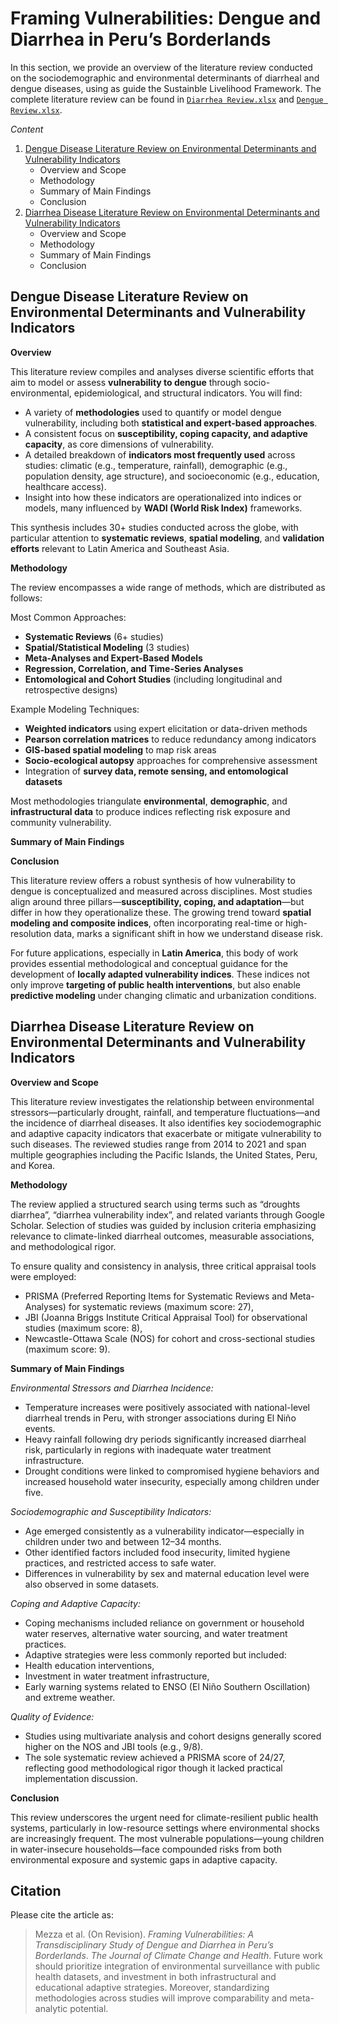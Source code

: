 # Framing Vulnerabilities: Dengue and Diarrhea in Peru’s Borderlands

In this section, we provide an overview of the literature review conducted on the sociodemographic and environmental determinants of diarrheal and dengue diseases, using as guide the Sustainble Livelihood Framework. The complete literature review can be found in [`Diarrhea Review.xlsx`](https://github.com/sciruiz/framing-vulnerabilities-peru/blob/main/literature-review/Diarrhea%20Review.xlsx) and [`Dengue Review.xlsx`](https://github.com/sciruiz/framing-vulnerabilities-peru/blob/main/literature-review/Dengue%20Review.xlsx).

*Content*
1. [Dengue Disease Literature Review on Environmental Determinants and Vulnerability Indicators](#Dengue-Disease-Literature-Review-on-Environmental-Determinants-and-Vulnerability-Indicators)
   - Overview and Scope
   - Methodology
   - Summary of Main Findings
   - Conclusion
2. [Diarrhea Disease Literature Review on Environmental Determinants and Vulnerability Indicators](#Diarrhea-Disease-Literature-Review-on-Environmental-Determinants-and-Vulnerability-Indicators)
   - Overview and Scope
   - Methodology
   - Summary of Main Findings
   - Conclusion

## Dengue Disease Literature Review on Environmental Determinants and Vulnerability Indicators

**Overview**

This literature review compiles and analyses diverse scientific efforts that aim to model or assess **vulnerability to dengue** through socio-environmental, epidemiological, and structural indicators. You will find:

- A variety of **methodologies** used to quantify or model dengue vulnerability, including both **statistical and expert-based approaches**.
- A consistent focus on **susceptibility, coping capacity, and adaptive capacity**, as core dimensions of vulnerability.
- A detailed breakdown of **indicators most frequently used** across studies: climatic (e.g., temperature, rainfall), demographic (e.g., population density, age structure), and socioeconomic (e.g., education, healthcare access).
- Insight into how these indicators are operationalized into indices or models, many influenced by **WADI (World Risk Index)** frameworks.

This synthesis includes 30+ studies conducted across the globe, with particular attention to **systematic reviews**, **spatial modeling**, and **validation efforts** relevant to Latin America and Southeast Asia.

**Methodology**

The review encompasses a wide range of methods, which are distributed as follows:

Most Common Approaches:
- **Systematic Reviews** (6+ studies)
- **Spatial/Statistical Modeling** (3 studies)
- **Meta-Analyses and Expert-Based Models**
- **Regression, Correlation, and Time-Series Analyses**
- **Entomological and Cohort Studies** (including longitudinal and retrospective designs)

Example Modeling Techniques:
- **Weighted indicators** using expert elicitation or data-driven methods
- **Pearson correlation matrices** to reduce redundancy among indicators
- **GIS-based spatial modeling** to map risk areas
- **Socio-ecological autopsy** approaches for comprehensive assessment
- Integration of **survey data, remote sensing, and entomological datasets**

Most methodologies triangulate **environmental**, **demographic**, and **infrastructural data** to produce indices reflecting risk exposure and community vulnerability.

**Summary of Main Findings**

**Conclusion**

This literature review offers a robust synthesis of how vulnerability to dengue is conceptualized and measured across disciplines. Most studies align around three pillars—**susceptibility, coping, and adaptation**—but differ in how they operationalize these. The growing trend toward **spatial modeling and composite indices**, often incorporating real-time or high-resolution data, marks a significant shift in how we understand disease risk.

For future applications, especially in **Latin America**, this body of work provides essential methodological and conceptual guidance for the development of **locally adapted vulnerability indices**. These indices not only improve **targeting of public health interventions**, but also enable **predictive modeling** under changing climatic and urbanization conditions.

## Diarrhea Disease Literature Review on Environmental Determinants and Vulnerability Indicators

**Overview and Scope**

This literature review investigates the relationship between environmental stressors—particularly drought, rainfall, and temperature fluctuations—and the incidence of diarrheal diseases. It also identifies key sociodemographic and adaptive capacity indicators that exacerbate or mitigate vulnerability to such diseases. The reviewed studies range from 2014 to 2021 and span multiple geographies including the Pacific Islands, the United States, Peru, and Korea.

**Methodology**

The review applied a structured search using terms such as “droughts diarrhea”, “diarrhea vulnerability index”, and related variants through Google Scholar. Selection of studies was guided by inclusion criteria emphasizing relevance to climate-linked diarrheal outcomes, measurable associations, and methodological rigor.

To ensure quality and consistency in analysis, three critical appraisal tools were employed:

- PRISMA (Preferred Reporting Items for Systematic Reviews and Meta-Analyses) for systematic reviews (maximum score: 27),
- JBI (Joanna Briggs Institute Critical Appraisal Tool) for observational studies (maximum score: 8),
- Newcastle-Ottawa Scale (NOS) for cohort and cross-sectional studies (maximum score: 9).

**Summary of Main Findings**

*Environmental Stressors and Diarrhea Incidence:*

- Temperature increases were positively associated with national-level diarrheal trends in Peru, with stronger associations during El Niño events.
- Heavy rainfall following dry periods significantly increased diarrheal risk, particularly in regions with inadequate water treatment infrastructure.
- Drought conditions were linked to compromised hygiene behaviors and increased household water insecurity, especially among children under five.

*Sociodemographic and Susceptibility Indicators:*

- Age emerged consistently as a vulnerability indicator—especially in children under two and between 12–34 months.
- Other identified factors included food insecurity, limited hygiene practices, and restricted access to safe water.
- Differences in vulnerability by sex and maternal education level were also observed in some datasets.

*Coping and Adaptive Capacity:*

- Coping mechanisms included reliance on government or household water reserves, alternative water sourcing, and water treatment practices.
- Adaptive strategies were less commonly reported but included:
-   Health education interventions,
-   Investment in water treatment infrastructure,
-   Early warning systems related to ENSO (El Niño Southern Oscillation) and extreme weather.

*Quality of Evidence:*

- Studies using multivariate analysis and cohort designs generally scored higher on the NOS and JBI tools (e.g., 9/8).
- The sole systematic review achieved a PRISMA score of 24/27, reflecting good methodological rigor though it lacked practical implementation discussion.

**Conclusion**

This review underscores the urgent need for climate-resilient public health systems, particularly in low-resource settings where environmental shocks are increasingly frequent. The most vulnerable populations—young children in water-insecure households—face compounded risks from both environmental exposure and systemic gaps in adaptive capacity.

## Citation

Please cite the article as:
> Mezza et al. (On Revision). *Framing Vulnerabilities: A Transdisciplinary Study of Dengue and Diarrhea in Peru’s Borderlands*. _The Journal of Climate Change and Health_.
Future work should prioritize integration of environmental surveillance with public health datasets, and investment in both infrastructural and educational adaptive strategies. Moreover, standardizing methodologies across studies will improve comparability and meta-analytic potential.
